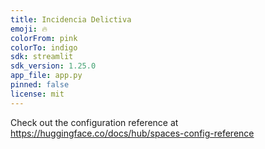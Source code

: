 ```yaml
---
title: Incidencia Delictiva
emoji: 🔥
colorFrom: pink
colorTo: indigo
sdk: streamlit
sdk_version: 1.25.0
app_file: app.py
pinned: false
license: mit
---
```


Check out the configuration reference at https://huggingface.co/docs/hub/spaces-config-reference

